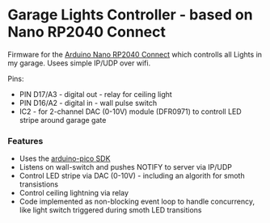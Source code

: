 # Garage Lights Controller - based on Nano RP2040 Connect

Firmware for the [Arduino Nano RP2040 Connect](https://store.arduino.cc/products/arduino-nano-rp2040-connect) which controlls all Lights in my garage. 
Usees simple IP/UDP over wifi.

Pins:
- PIN D17/A3 - digital out - relay for ceiling light
- PIN D16/A2 - digital in - wall pulse switch
- IC2 - for 2-channel DAC (0-10V) module (DFR0971) to controll LED stripe around garage gate

### Features
- Uses the [arduino-pico SDK](https://arduino-pico.readthedocs.io/en/latest/)
- Listens on wall-switch and pushes NOTIFY to server via IP/UDP
- Control LED stripe via DAC (0-10V) - including an algorith for smoth transistions
- Control ceiling lightning via relay
- Code implemented as non-blocking event loop to handle concurrency, like light switch triggered during smoth LED transitions

